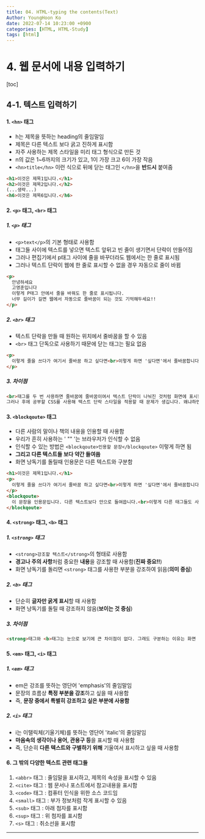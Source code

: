 ```yaml
---
title: 04. HTML-typing the contents(Text)
Author: YoungHoon Ko
date: 2022-07-14 10:23:00 +0900
categories: [HTML, HTML-Study]
tags: [html]
---
```


# 4. 웹 문서에 내용 입력하기

[toc]

## 4-1. 텍스트 입력하기

#### 1. `<hn>` 태그

- h는 제목을 뜻하는 heading의 줄임말임
- 제목은 다른 텍스트 보다 굵고 진하게 표시함
- 자주 사용하는 제목 스타일을 미리 태그 형식으로 만든 것
- n의 값은 1~6까지의 크기가 있고, 1이 가장 크고 6이 가장 작음
- `<hn>title</hn>` 이런 식으로 뒤에 닫는 태그인  `</hn>`을 **반드시** 붙여줌

~~~html
<h1>이것은 제목1입니다.</h1>
<h2>이것은 제목2입니다.</h2>
(...생략...)
<h6>이것은 제목6입니다.</h6>
~~~



#### 2. `<p>` 태그, `<br>` 태그

##### 1. `<p>` 태그

- `<p>text</p>`의 기본 형태로 사용함
- 태그들 사이에 텍스트를 넣으면 텍스트 앞뒤고 빈 줄이 생기면서 단락이 만들어짐
- 그러나 편집기에서 p태그 사이에 줄을 바꾸더라도 웹에서는 한 줄로 표시됨
- 그러나 텍스트 단락이 웹에 한 줄로 표시할 수 없을 경우 자동으로 줄이 바뀜

~~~html
<p>
  안녕하세요
  고영훈입니다
  이렇게 P태그 안에서 줄을 바꿔도 한 줄로 표시됩니다.
  너무 길이가 길면 웹에서 자동으로 줄바꿈이 되는 것도 기억해두세요!!
</p>
~~~

##### 2. `<br>` 태그

- 텍스트 단락을 만들 때 원하는 위치에서 줄바꿈을 할 수 있음
- `<br>` 태그 단독으로 사용하기 때문에 닫는 태그는 필요 없음

~~~html
<p>
  이렇게 줄을 쓰다가 여기서 줄바꿈 하고 싶다면<br>이렇게 하면 '싶다면'에서 줄바꿈합니다!
</p>
~~~

##### 3. 차이점
~~~markdown
<br>태그를 두 번 사용하면 줄바꿈에 줄바꿈이여서 텍스트 단락이 나눠진 것처럼 화면에 표시할 수 있다.
그러나 후에 공부할 CSS를 사용해 텍스트 단락 스타일을 적용할 때 문제가 생깁니다. 왜냐하면 실제적으로 단락이 만들어진 것이 아니기 때문입니다.그래서 단락을 만들때는 반드시 <p>태그를 사용해야 합니다.

~~~



#### 3. `<blockqoute>` 태그

- 다른 사람의 말이나 책의 내용을 인용할 때 사용함
- 우리가 흔히 사용하는 ' "" '는 브라우저가 인식할 수 없음
- 인식할 수 있는 방법은 `<blockqoute>인용할 문장</blockqoute>` 이렇게 하면 됨
- **그리고 다른 텍스트들 보다 약간 들여씀**
- 화면 낭독기를 돌릴때 인용문은 다른 텍스트와 구분함

~~~html
<h1>이것은 제목1입니다.</h1>
<p>
  이렇게 줄을 쓰다가 여기서 줄바꿈 하고 싶다면<br>이렇게 하면 '싶다면'에서 줄바꿈합니다!
</p>
<blockqoute>
  이 문장을 인용문입니다. 다른 텍스트보다 안으로 들여씁니다.<br>이렇게 다른 태그들도 사용할 수 있습니다. 그리고 화면 낭독기를 돌리면 다른 텍스트들과 구분합니다.
</blockqoute>
~~~



#### 4. `<strong>` 태그, `<b>` 태그

##### 1. `<strong>` 태그

- `<strong>강조할 텍스트</strong>`의 형태로 사용함
- **경고나 주의 사항**처럼 중요한 **내용**을 강조할 때 사용함(**진짜 중요!!**)
- 화면 낭독기를 돌리면 `<strong>` 태그를 사용한 부분을 강조하여 읽음(**의미 중심**)

##### 2. `<b>` 태그

- 단순히 **글자만 굵게 표시**할 때 사용함
- 화면 낭독기를 돌릴 때 강조하지 않음(**보이는 것 중심**)

##### 3. 차이점

~~~ markdown
<strong>태그와 <b>태그는 눈으로 보기에 큰 차이점이 없다. 그래도 구분하는 이유는 화면 낭독기 기능 때문이다. <strong>태그는 낭독할 때 강조하여 읽지만 <b>태그는 그렇지 않다. 전자는 의미 중심이고, 후자는 글자 즉, 보이는 것에 중심을 둔 것이다.
~~~



#### 5. `<em>` 태그,  `<i>` 태그

##### 1.  `<em>` 태그

- em은 강조를 뜻하는 영단어 'emphasis'의 줄임말임
- 문장의 흐름상 **특정 부분을 강조**하고 싶을 때 사용함
- 즉, **문장 중에서 특별히 강조하고 싶은 부분에 사용함**

##### 2.  `<i>` 태그

- i는 이탤릭체(기울기체)를 뜻하는 영단어 'italic'의 줄임말임
- **마음속의 생각이나 용어, 관용구 등**을 표시할 때 사용함
- 즉, 단순히 **다른 텍스트와 구별하기 위해** 기울여서 표시하고 싶을 때 사용함



#### 6. 그 밖의 다양한 텍스트 관련 태그들

1.  `<abbr>` 태그 : 줄임말을 표시하고, 제목의 속성을 표시할 수 있음
2.  `<cite>` 태그 : 웹 문서나 포스트에서 참고내용을 표시함 
3.  `<code>` 태그 : 컴퓨터 인식을 위한 소스 코드임
4.  `<small>` 태그 : 부가 정보처럼 작게 표시할 수 있음
5.  `<sub>` 태그 : 아래 첨자를 표시함
6.  `<sup>` 태그 : 위 첨자를 표시함
7.  `<s>` 태그 : 취소선을 표시함

<hr />



